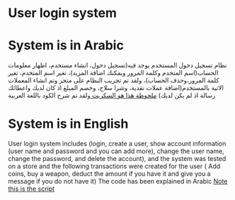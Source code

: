 # User login system

# System is in Arabic
نظام تسجيل دخول المستخدم يوجد فيه(تسجيل دخول، انشاء مستخدم، اظهار معلومات الحساب(اسم المتخدم وكلمة المرور ويمكنك اضافة المزيد)، تغير اسم المتخدم، تغير كلمة المرور،وحذف الحساب)، ولقد تم تجريب النظام على متجر وتم انشاء المعملات الاتية بالمستخدم(اضافة  عملات نقدية، وشرا سلاح، وخصم المبلغ اذ كان لديك واعطائك رسالة اذ لم يكن لديك) [ملحوظة هذا هو السكربت ](github.com/Awiteb/userLoginSys/blob/master/venv/interface.py)ولقد تم شرح الكود باللغة العربية

# System is in English
User login system includes (login, create a user, show account information (user name and password and you can add more), change the user name, change the password, and delete the account), and the system was tested on a store and the following transactions were created for the user ( Add coins, buy a weapon, deduct the amount if you have it and give you a message if you do not have it) The code has been explained in Arabic [Note this is the script](github.com/Awiteb/userLoginSys/blob/master/venv/interface.py)
